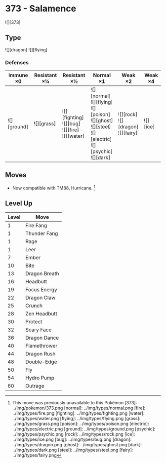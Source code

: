 # 373 - Salamence
![][373]

## Type

![][dragon]  ![][flying]

### Defenses

Immune ×0 | Resistant ×¼ | Resistant ×½ | Normal ×1 | Weak ×2 | Weak ×4
---       | ---          | ---          | ---       | ---     | ---
![][ground]<br> | ![][grass]<br> | ![][fighting]<br> ![][bug]<br> ![][fire]<br> ![][water]<br> | ![][normal]<br> ![][flying]<br> ![][poison]<br> ![][ghost]<br> ![][steel]<br> ![][electric]<br> ![][psychic]<br> ![][dark]<br> | ![][rock]<br> ![][dragon]<br> ![][fairy]<br> | ![][ice]<br> | 

## Moves

 - Now compatible with TM88, Hurricane. [^1]

## Level Up

Level | Move
---   | ---
  1   | Fire Fang
  1   | Thunder Fang
  1   | Rage
  1   | Leer
  7   | Ember
 10   | Bite
 13   | Dragon Breath
 16   | Headbutt
 19   | Focus Energy
 22   | Dragon Claw
 25   | Crunch
 28   | Zen Headbutt
 30   | Protect
 32   | Scary Face
 36   | Dragon Dance
 40   | Flamethrower
 44   | Dragon Rush
 48   | Double-Edge
 50   | Fly
 54   | Hydro Pump
 60   | Outrage

[^1]: This move was previously unavailable to this Pokémon
[373]: ../img/pokemon/373.png
[normal]: ../img/types/normal.png
[fire]: ../img/types/fire.png
[fighting]: ../img/types/fighting.png
[water]: ../img/types/water.png
[flying]: ../img/types/flying.png
[grass]: ../img/types/grass.png
[poison]: ../img/types/poison.png
[electric]: ../img/types/electric.png
[ground]: ../img/types/ground.png
[psychic]: ../img/types/psychic.png
[rock]: ../img/types/rock.png
[ice]: ../img/types/ice.png
[bug]: ../img/types/bug.png
[dragon]: ../img/types/dragon.png
[ghost]: ../img/types/ghost.png
[dark]: ../img/types/dark.png
[steel]: ../img/types/steel.png
[fairy]: ../img/types/fairy.png
